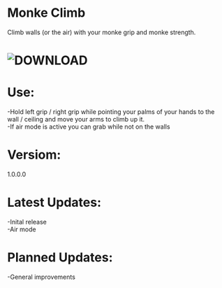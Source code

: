 # Monke Climb
Climb walls (or the air) with your monke grip and monke strength.

# ![DOWNLOAD]()


# Use:
-Hold left grip / right grip while pointing your palms of your hands to the wall / ceiling and move your arms to climb up it.
</br>-If air mode is active you can grab while not on the walls

# Versiom:
1.0.0.0

# Latest Updates:
-Inital release
</br>-Air mode

# Planned Updates:
-General improvements
